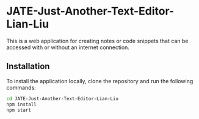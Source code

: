 # JATE-Just-Another-Text-Editor-Lian-Liu

This is a web application for creating notes or code snippets that can be accessed with or without an internet connection.

## Installation

To install the application locally, clone the repository and run the following commands:

```sh
cd JATE-Just-Another-Text-Editor-Lian-Liu
npm install
npm start
```

